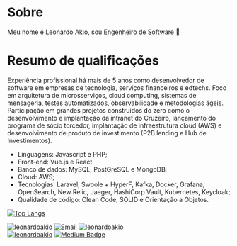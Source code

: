 # Sobre
Meu nome é Leonardo Akio, sou Engenheiro de Software 👋
# Resumo de qualificações
Experiência profissional há mais de 5 anos como desenvolvedor de software em empresas de tecnologia,
serviços financeiros e edtechs. Foco em arquitetura de microsserviços, cloud computing, sistemas de
mensageria, testes automatizados, observabilidade e metodologias ágeis. Participação em grandes
projetos construídos do zero como o desenvolvimento e implantação da intranet do Cruzeiro,
lançamento do programa de sócio torcedor, implantação de infraestrutura cloud (AWS) e
desenvolvimento de produto de investimento (P2B lending e Hub de Investimentos).

- Linguagens: Javascript e PHP;
- Front-end: Vue.js e React
- Banco de dados: MySQL, PostGreSQL e MongoDB; 
- Cloud: AWS;
- Tecnologias: Laravel, Swoole + HyperF, Kafka, Docker, Grafana, OpenSearch, New Relic, Jaeger, HashiCorp Vault, Kubernetes, Keycloak;
- Qualidade de código: Clean Code, SOLID e Orientação a Objetos.

  
[![Top Langs](https://github-readme-stats.vercel.app/api/top-langs/?username=leonardoakio&layout=compact&theme=dracula)](https://github.com/headrockz/github-readme-stats)

<a href="https://www.linkedin.com/in/leonardo-akio/" title="Linkedin"><img src="https://img.shields.io/badge/Linkedin-4682B4?logo=linkedin" alt="leonardoakio"/>
<a href="mailto:akioleonardo@gmail.com"><img src="https://img.shields.io/badge/Email-akioleonardo@gmail.com-blue" alt="Email" /></a>
<a title="Discord"><img src="https://img.shields.io/badge/leoakio %231154-D3D3D3?logo=discord" alt="leonardoakio"/></a>
<br>
<a href="https://github.com/leonardoakio"><img src="https://komarev.com/ghpvc/?username=leonardoakio" alt="leonardoakio"/></a>
[![Medium Badge](https://img.shields.io/badge/-Medium-000000?style=flat-square&labelColor=000000&logo=Medium&link=https://medium.com/@leonardoakio)](https://medium.com/@leonardoakio)
